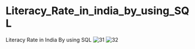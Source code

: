 # Literacy_Rate_in_india_by_using_SQL
Literacy Rate in India By using SQL
![31](https://github.com/Rahul16121992/Literacy_Rate_in_india_by_using_SQL/assets/103987446/1fbedbc1-a8ac-4787-82f1-3f27755d7b70)
![32](https://github.com/Rahul16121992/Literacy_Rate_in_india_by_using_SQL/assets/103987446/d35589b8-e04d-4133-ba80-537b0b14f1fe)
